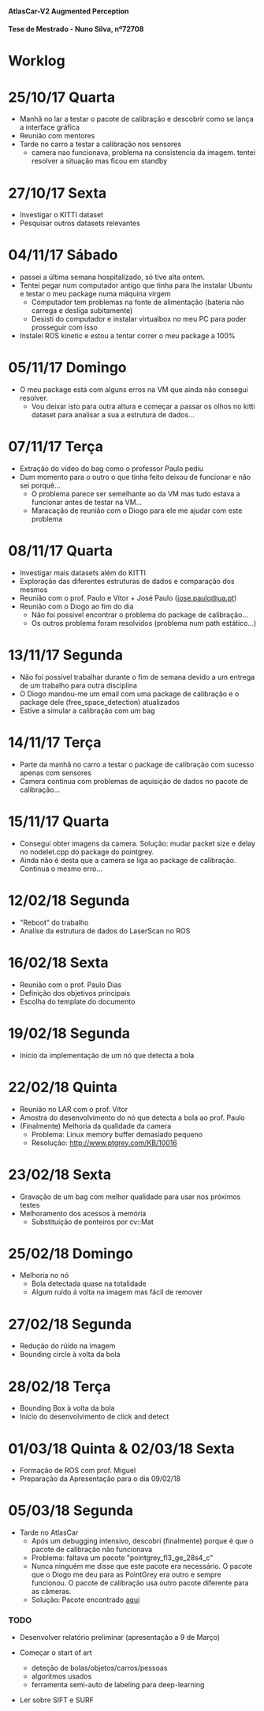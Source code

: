 
#### AtlasCar-V2 Augmented Perception
#### Tese de Mestrado - Nuno Silva, nº72708
# Worklog

25/10/17 Quarta
===============

- Manhã no lar a testar o pacote de calibração e descobrir como se lança a interface gráfica
- Reunião com mentores
- Tarde no carro a testar a calibração nos sensores
	- camera nao funcionava, problema na consistencia da imagem. tentei resolver a situação mas ficou em standby

27/10/17 Sexta
==============

- Investigar o KITTI dataset
- Pesquisar outros datasets relevantes

04/11/17 Sábado
===============

- passei a última semana hospitalizado, só tive alta ontem.
- Tentei pegar num computador antigo que tinha para lhe instalar Ubuntu e testar o meu package numa máquina virgem
	- Computador tem problemas na fonte de alimentação (bateria não carrega e desliga subitamente)
	- Desisti do computador e instalar virtualbox no meu PC para poder prosseguir com isso
- Instalei ROS kinetic e estou a tentar correr o meu package a 100%

05/11/17 Domingo
================

- O meu package está com alguns erros na VM que ainda não consegui resolver.
	- Vou deixar isto para outra altura e começar a passar os olhos no kitti dataset para analisar a sua a estrutura de dados...

07/11/17 Terça
==============

- Extração do vídeo do bag como o professor Paulo pediu
- Dum momento para o outro o que tinha feito deixou de funcionar e não sei porquê... 
	- O problema parece ser semelhante ao da VM mas tudo estava a funcionar antes de testar na VM...
	- Maracação de reunião com o Diogo para ele me ajudar com este problema

08/11/17 Quarta
===============

- Investigar mais datasets além do KITTI
- Exploração das diferentes estruturas de dados e comparação dos mesmos
- Reunião com o prof. Paulo e Vitor + José Paulo (jose.paulo@ua.pt)
- Reunião com o Diogo ao fim do dia
	- Não foi possivel encontrar o problema do package de calibração...
	- Os outros problema foram resolvidos (problema num path estático...)

13/11/17 Segunda
================

- Não foi possível trabalhar durante o fim de semana devido a um entrega de um trabalho para outra disciplina
- O Diogo mandou-me um email com uma package de calibração e o package dele (free_space_detection) atualizados
- Estive a simular a calibração com um bag

14/11/17 Terça
==============

- Parte da manhã no carro a testar o package de calibração com sucesso apenas com sensores
- Camera continua com problemas de aquisição de dados no pacote de calibração...

15/11/17 Quarta
===============

- Consegui obter imagens da camera. Solução: mudar packet size e delay no nodelet.cpp do package do pointgrey.
- Ainda não é desta que a camera se liga ao package de calibração. Continua o mesmo erro...

12/02/18 Segunda
================

- "Reboot" do trabalho
- Analíse da estrutura de dados do LaserScan no ROS

16/02/18 Sexta
==============

- Reunião com o prof. Paulo Dias
- Definição dos objetivos principais
- Escolha do template do documento

19/02/18 Segunda
================

- Inicio da implementação de um nó que detecta a bola

22/02/18 Quinta
===============

- Reunião no LAR com o prof. Vítor
- Amostra do desenvolvimento do nó que detecta a bola ao prof. Paulo
- (Finalmente) Melhoria da qualidade da camera
	- Problema: Linux memory buffer demasiado pequeno
	- Resolução: http://www.ptgrey.com/KB/10016

23/02/18 Sexta
==============

- Gravação de um bag com melhor qualidade para usar nos próximos testes
- Melhoramento dos acessos à memória
	- Substituição de ponteiros por cv::Mat

25/02/18 Domingo
================

- Melhoria no nó
	- Bola detectada quase na totalidade
	- Algum ruído á volta na imagem mas fácil de remover

27/02/18 Segunda
================

- Redução do rúido na imagem
- Bounding circle à volta da bola

28/02/18 Terça
==============

- Bounding Box à volta da bola
- Início do desenvolvimento de click and detect

01/03/18 Quinta & 02/03/18 Sexta
================================

- Formação de ROS com prof. Miguel
- Preparação da Apresentação para o dia 09/02/18

05/03/18 Segunda
================

- Tarde no AtlasCar
	- Após um debugging intensivo, descobri (finalmente) porque é que o pacote de calibração não funcionava
	- Problema: faltava um pacote "pointgrey_fl3_ge_28s4_c"
	- Nunca ninguém me disse que este pacote era necessário. O pacote que o Diogo me deu para as PointGrey era outro e sempre funcionou. O pacote de calibração usa outro pacote diferente para as câmeras.
	- Solução: Pacote encontrado [aqui](http://lars.mec.ua.pt/public/LAR%20Projects/Humanoid/2017_JorgeSousa/Code/src/pointgrey_fl3_ge_28s4_c/)

### TODO

- Desenvolver relatório preliminar (apresentação a 9 de Março)

- Começar o start of art
	- deteção de bolas/objetos/carros/pessoas
	- algoritmos usados
	- ferramenta semi-auto de labeling para deep-learning

- Ler sobre SIFT e SURF
